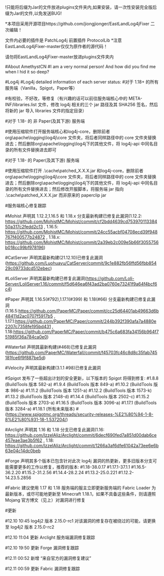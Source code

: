 !只能将后缀为Jar的文件放进plugins文件夹内,如果安装，请一次性安装完全版后缀为Jar的文件,以免发送BUG!


*本项目采用开源项目https://github.com/jiongjionger/EastLandLog4jFixer 二次编辑！

文件内必要的插件是
PatchLog4j
前置插件
ProtocolLib
*注意EastLandLog4jFixer-master仅仅为原作者的源代码！

请勿将EastLandLog4jFixer-master放进plugins文件夹内




#About AmethystCN
#I am a very normal person!
And how did you find me when I hid it so deep? 

#Log4j
#Log4j detailed information of each server status:
#对于 1.18+ 的所有服务端（Vanilla，Spigot，Paper等）

#有校验，不好改，等修复（有兴趣的话可以前往服务端核心中的 META-INF/libraries.list 文件，修改 log4j 相关的三个 jar 路径及其 SHA256 签名，然后将新的 jar 导入 libraries 文件的指定目录）


#对于 1.18- 的 非 Paper(及其下游) 服务端

#使用压缩软件打开服务端核心和log4j-core，删除前者 org\apache\logging\log4j\core 文件夹，将后者同样路径中的 core 文件夹替换进去；然后删除org\apache\logging\log4j下的其他文件，将 log4j-api 中同名目录的所有文件替换进去即可


#对于 1.18- 的 Paper(及其下游) 服务端

#使用压缩软件打开 .\cache\patched_X.X.X.jar 和log4j-core，删除前者 org\apache\logging\log4j\core 文件夹，将后者同样路径中的 core 文件夹替换进去；然后删除org\apache\logging\log4j下的其他文件，将 log4j-api 中同名目录的所有文件替换进去；然后修改开服脚本，将服务端 jar 指向 .\cache\patched_X.X.X.jar 而非原来的 paperclip jar


#服务端核心修复跟踪


#Mohist 声明其 1.12.2,1.16.5 和 1.18.x 分支最新构建已修复此漏洞(1.12.2: https://github.com/MohistMC/Mohist/commit/cf2bdd4639cd75397011338450a317c2fedd2c13 , 1.16.5: https://github.com/MohistMC/Mohist/commit/24cc55acbf04708ecd39f948767f400577b24872 , 1.18.x: https://github.com/MohistMC/Mohist/commit/2a39eb2c009e5b66f3055756b018cc99bf978196)

#CatServer 声明其最新构建(21.12.10)已修复此漏洞(https://github.com/Luohuayu/CatServer/commit/9c1e882fb56ffd56fbb85429c09733dcd512ebec)

#LoliServer 声明其最新构建已修复此漏洞(https://github.com/Loli-Server/LoliServer1.16/commit/f5d646ea6f43ad2ba0760e73241f9a64f4bcf6c4)

#Paper 声明其 1.16.5(#792),1.17.1(#399) 和 1.18(#66) 分支最新构建已修复此漏洞(1.16.5:https://github.com/PaperMC/Paper/commit/cc25d64401ab49663d6b48411d2ac0707f5917b5 , 1.17.1:https://github.com/PaperMC/Paper/commit/244b392f390afa7a4880e2207c7358fe195bd431 , 1.18:https://github.com/PaperMC/Paper/commit/b475c6a683fa34156b964f751985f36a784ca0e0)

#Waterfall 声明其最新构建(#468)已修复此漏洞(https://github.com/PaperMC/Waterfall/commit/f45703fc46c8d8c35fab745181fce6f9f887be5d)

#Velocity 声明其最新构建(3.1.1 #98)已修复此漏洞

#Spigot 发布了一些超出计划的安全更新，以下版本的 Spigot 将得到修复:
#1.8.8 (BuildTools 版本 582-a)
#1.9.4 (BuildTools 版本 849-a)
#1.10.2 (BuildTools 版本 986-a)
#1.11.2 (BuildTools 版本 1251-a)
#1.12.2 (BuildTools 版本 1573-k)
#1.13.2 (BuildTools 版本 2148-d)
#1.14.4 (BuildTools 版本 2502-c)
#1.15.2 (BuildTools 版本 2703-a)
#1.16.5 (BuildTools 版本 3096-a)
#1.17.1 (BuildTools 版本 3284-a)
#1.18.1 (所有未来版本)
#(https://www.spigotmc.org/threads/security-releases-%E2%80%94-1-8-8%E2%80%931-18-1.537204/)

#Arclight 声明其 1.16 和 1.18 分支已修复此漏洞(1.16: https://github.com/IzzelAliz/Arclight/commit/6decf690fed7a851d00dab6ce457eae3ae3b5f62 , 1.18: https://github.com/IzzelAliz/Arclight/commit/1266a3af6dfe61042a73ee6e6b63e04c14dc0beb

#Forge 声明其多个版本已包含针对此次 log4j 漏洞的热更新，更多旧版本分支可能需要更多的工作以修复，推荐的版本:
#1.18-38.0.17
#1.17.1-37.1.1
#1.16.5-36.2.20
#1.15.2-31.2.56
#1.14.4-28.2.24
#1.13.2-25.0.221
#1.12.2-14.23.5.2856

#Fabric 建议使用 1.17 和 1.18 服务端的服主立即更新服务端的 Fabric Loader 为最新版本，或尽可能地更新至 Minecraft 1.18.1，如果不具备这些条件，则请遵照 Mojang 官方博文（见上）对漏洞进行修复


#更新

#12.10 10:45 log4j2 版本 2.15.0-rc1 对该漏洞的修复存在被绕过的可能，请更换至 log4j2 版本 2.15.0-rc2

#12.10 11:04 更新 Arclight 服务端漏洞修复跟踪

#12.10 19:50 更新 Forge 漏洞修复跟踪

#12.11 00:52 新增 “来自官方的漏洞修复建议”

#12.11 00:59 更新 Fabric 漏洞修复跟踪
